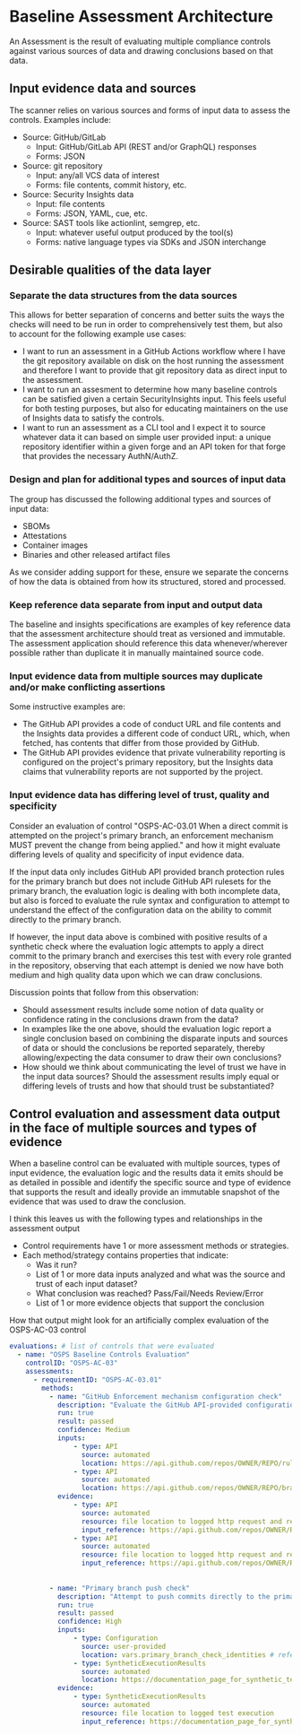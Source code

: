 # Baseline Assessment Architecture

An Assessment is the result of evaluating multiple compliance controls against various sources of data and drawing conclusions based on that data.

## Input evidence data and sources

The scanner relies on various sources and forms of input data to assess the controls. Examples include:
  * Source: GitHub/GitLab
    - Input: GitHub/GitLab API (REST and/or GraphQL) responses
    - Forms: JSON
  * Source: git repository
    - Input: any/all VCS data of interest
    - Forms: file contents, commit history, etc.
  * Source: Security Insights data
    - Input: file contents
    - Forms: JSON, YAML, cue, etc.
  * Source: SAST tools like actionlint, semgrep, etc.
    - Input: whatever useful output produced by the tool(s)
    - Forms: native language types via SDKs and JSON interchange

## Desirable qualities of the data layer

### Separate the data structures from the data sources

This allows for better separation of concerns and better suits the ways the checks will need to be run in order to comprehensively test them, but also to account for the following example use cases:

 * I want to run an assessment in a GitHub Actions workflow where I have the git repository available on disk on the host running the assessment and therefore I want to provide that git repository data as direct input to the assessment.
 * I want to run an assesment to determine how many baseline controls can be satisfied given a certain SecurityInsights input. This feels useful for both testing purposes, but also for educating maintainers on the use of Insights data to satisfy the controls.
 * I want to run an assessment as a CLI tool and I expect it to source whatever data it can based on simple user provided input: a unique repository identifier within a given forge and an API token for that forge that provides the necessary AuthN/AuthZ.

### Design and plan for additional types and sources of input data

The group has discussed the following additional types and sources of input data:

 * SBOMs
 * Attestations
 * Container images
 * Binaries and other released artifact files

As we consider adding support for these, ensure we separate the concerns of how the data is obtained from how its structured, stored and processed.

### Keep reference data separate from input and output data

The baseline and insights specifications are examples of key reference data that the assessment architecture should treat as versioned and immutable. The assessment application should reference this data whenever/wherever possible rather than duplicate it in manually maintained source code.

### Input evidence data from multiple sources may duplicate and/or make conflicting assertions

Some instructive examples are:

 * The GitHub API provides a code of conduct URL and file contents and the Insights data provides a different code of conduct URL, which, when fetched, has contents that differ from those provided by GitHub.
 * The GitHub API provides evidence that private vulnerability reporting is configured on the project's primary repository, but the Insights data claims that vulnerability reports are not supported by the project.

### Input evidence data has differing level of trust, quality and specificity

Consider an evaluation of control "OSPS-AC-03.01 When a direct commit is attempted on the project's primary branch, an enforcement mechanism MUST prevent the change from being applied." and how it might evaluate differing levels of quality and specificity of input evidence data.

If the input data only includes GitHub API provided branch protection rules for the primary branch but does not include GitHub API rulesets for the primary branch, the evaluation logic is dealing with both incomplete data, but also is forced to evaluate the rule syntax and configuration to attempt to understand the effect of the configuration data on the ability to commit directly to the primary branch.

If however, the input data above is combined with positive results of a synthetic check where the evaluation logic attempts to apply a direct commit to the primary branch and exercises this test with every role granted in the repository, observing that each attempt is denied we now have both medium and high quality data upon which we can draw conclusions.

Discussion points that follow from this observation:
 * Should assessment results include some notion of data quality or confidence rating in the conclusions drawn from the data?
 * In examples like the one above, should the evaluation logic report a single conclusion based on combining the disparate inputs and sources of data or should the conclusions be reported separately, thereby allowing/expecting the data consumer to draw their own conclusions?
 * How should we think about communicating the level of trust we have in the input data sources? Should the assessment results imply equal or differing levels of trusts and how that should trust be substantiated?

## Control evaluation and assessment data output in the face of multiple sources and types of evidence

When a baseline control can be evaluated with multiple sources, types of input evidence, the evaluation logic and the results data it emits should be as detailed in possible and identify the specific source and type of evidence that supports the result and ideally provide an immutable snapshot of the evidence that was used to draw the conclusion.

I think this leaves us with the following types and relationships in the assessment output

 * Control requirements have 1 or more assessment methods or strategies.
 * Each method/strategy contains properties that indicate:
   * Was it run?
   * List of 1 or more data inputs analyzed and what was the source and trust of each input dataset?
   * What conclusion was reached? Pass/Fail/Needs Review/Error
   * List of 1 or more evidence objects that support the conclusion


How that output might look for an artificially complex evaluation of the OSPS-AC-03 control

```yaml
evaluations: # list of controls that were evaluated
  - name: "OSPS Baseline Controls Evaluation"
    controlID: "OSPS-AC-03"
    assessments:
      - requirementID: "OSPS-AC-03.01"
        methods:
          - name: "GitHub Enforcement mechanism configuration check"
            description: "Evaluate the GitHub API-provided configuration data for the repository's branch protection rules and rulesets for the repository's primary branch"
            run: true
            result: passed
            confidence: Medium
            inputs:
                - type: API
                  source: automated
                  location: https://api.github.com/repos/OWNER/REPO/rules/branches/BRANCH
                - type: API
                  source: automated
                  location: https://api.github.com/repos/OWNER/REPO/branches/BRANCH/protection
            evidence:
                - type: API
                  source: automated
                  resource: file location to logged http request and response specifics for first input
                  input_reference: https://api.github.com/repos/OWNER/REPO/rules/branches/BRANCH
                - type: API
                  source: automated
                  resource: file location to logged http request and response specifics for second input
                  input_reference: https://api.github.com/repos/OWNER/REPO/branches/BRANCH/protection
            
                
          - name: "Primary branch push check"
            description: "Attempt to push commits directly to the primary branch, making one attempt for each repository role configured"
            run: true
            result: passed
            confidence: High
            inputs:
                - type: Configuration
                  source: user-provided
                  location: vars.primary_branch_check_identities # reference the user-provided configuration data powering the synthetic test
                - type: SyntheticExecutionResults
                  source: automated
                  location: https://documentation_page_for_synthetic_test
            evidence:
                - type: SyntheticExecutionResults
                  source: automated
                  resource: file location to logged test execution
                  input_reference: https://documentation_page_for_synthetic_test
```
